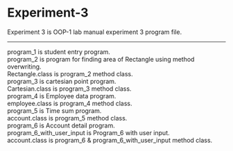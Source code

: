 # Experiment-3
Experiment 3 is OOP-1 lab manual experiment 3 program file.<br><hr>
program_1 is student entry program.<br>
program_2 is program for finding area of Rectangle using method overwriting.<br>
Rectangle.class is program_2 method class.<br>
program_3 is cartesian point program.<br>
Cartesian.class is program_3 method class.<br>
program_4 is Employee data program.<br>
employee.class is program_4 method class.<br>
program_5 is Time sum program.<br>
account.class is program_5 method class.<br>
program_6 is Account detail program.<br>
program_6_with_user_input is Program_6 with user input.<br>
account.class is program_6 & program_6_with_user_input method class.
